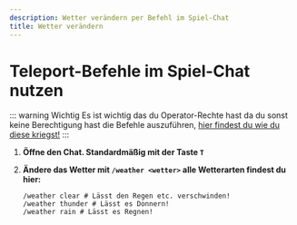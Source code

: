 ```yaml
---
description: Wetter verändern per Befehl im Spiel-Chat
title: Wetter verändern
---
```


# Teleport-Befehle im Spiel-Chat nutzen

::: warning Wichtig
Es ist wichtig das du Operator-Rechte hast da du sonst keine Berechtigung hast die Befehle auszuführen, [hier findest du wie du diese kriegst!](https://docs.emeraldhost.de/gameserver/minecraft-java-edition/op-rechte-vergeben.html)
:::

1. <strong>Öffne den Chat. Standardmäßig mit der Taste ```T```</strong>

2. <strong>Ändere das Wetter mit ```/weather <wetter>``` alle Wetterarten findest du hier:</strong>

    ```
    /weather clear # Lässt den Regen etc. verschwinden!
    /weather thunder # Lässt es Donnern!
    /weather rain # Lässt es Regnen!
    ```

